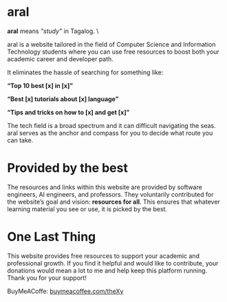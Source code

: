 # aral

**aral** means *"study"* in Tagalog. \

aral is a website tailored in the field of  Computer Science and Information Technology students where you can use free resources to boost both your academic career and developer path.

It eliminates the hassle of searching for something like:

**“Top 10 best [x] in [x]”**

**“Best [x] tutorials about [x] language”**

**“Tips and tricks on how to [x] and get [x]”**

The tech field is a broad spectrum and it can difficult navigating the seas. aral serves as the anchor and compass for you to decide what route you can take. 

# Provided by the best

The resources and links within this website are provided by software engineers, AI engineers, and professors. They voluntarily contributed for the website’s goal and vision: **resources for all**.  This ensures that whatever learning material you see or use, it is picked by the best. 

# One Last Thing

This website provides free resources to support your academic and professional growth. If you find it helpful and would like to contribute, your donations would mean a lot to me and help keep this platform running. Thank you for your support!

BuyMeACoffe: [buymeacoffee.com/theXy](http://buymeacoffee.com/theXy)
